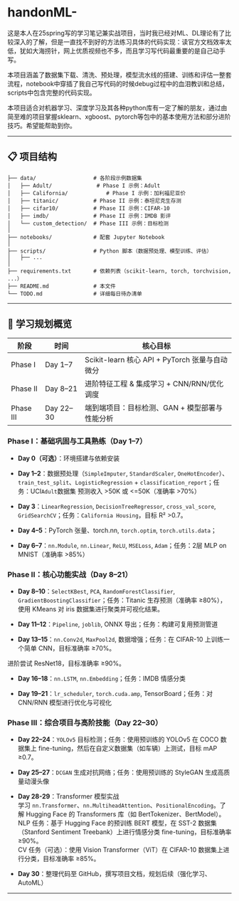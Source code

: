 # handonML-
这是本人在25spring写的学习笔记兼实战项目，当时我已经对ML、DL理论有了比较深入的了解，但是一直找不到好的方法练习具体的代码实现：读官方文档效率太低，犹如大海捞针，网上优质视频也不多，而且学习写代码最重要的是自己动手写。  

本项目涵盖了数据集下载、清洗、预处理，模型流水线的搭建、训练和评估一整套流程，notebook中穿插了我自己写代码的时候debug过程中的血泪教训和总结，scripts中包含完整的代码实现。  

本项目适合对机器学习、深度学习及其各种python库有一定了解的朋友，通过由简至难的项目掌握sklearn、xgboost、pytorch等包中的基本使用方法和部分进阶技巧。希望能帮助到你。

---

## 📋 项目结构

```text
├── data/                  # 各阶段示例数据集
│   ├── Adult/              # Phase I 示例：Adult
│   ├── California/            # Phase I 示例：加利福尼亚价
│   ├── titanic/           # Phase II 示例：泰坦尼克生存测
│   ├── cifar10/           # Phase II 示例：CIFAR-10
│   ├── imdb/              # Phase II 示例：IMDB 影评
│   └── custom_detection/  # Phase III 示例：目标检测
│
├── notebooks/             # 配套 Jupyter Notebook
│
├── scripts/               # Python 脚本（数据预处理、模型训练、评估）
│   ├── ...           
│
├── requirements.txt       # 依赖列表（scikit-learn, torch, torchvision, ...）
├── README.md              # 本文件
└── TODO.md                # 详细每日待办清单
```

---


## 📅 学习规划概览

| 阶段 | 时间       | 核心目标                                   |
|------|------------|---------------------------------------------|
| Phase I  | Day 1–7   | Scikit-learn 核心 API + PyTorch 张量与自动微分  |
| Phase II | Day 8–21  | 进阶特征工程 & 集成学习 + CNN/RNN/优化调度      |
| Phase III| Day 22–30 | 端到端项目：目标检测、GAN + 模型部署与性能分析  |

### Phase I：基础巩固与工具熟练（Day 1–7）
- **Day 0（可选）**：环境搭建与依赖安装
- **Day 1–2**：数据预处理（`SimpleImputer`, `StandardScaler`, `OneHotEncoder`）、`train_test_split`、`LogisticRegression` + `classification_report`；任务：UCI`Adult`数据集 预测收入 >50K 或 <=50K（准确率 >70%）

- **Day 3**：`LinearRegression`, `DecisionTreeRegressor`, `cross_val_score`, `GridSearchCV`；任务：`California Housing`，目标 R² >0.7。

- **Day 4–5**：PyTorch 张量、torch.nn, `torch.optim`, `torch.utils.data`；

- **Day 6–7**：`nn.Module`, `nn.Linear`, `ReLU`, `MSELoss`, `Adam`；任务：2层 MLP on MNIST（准确率 >85%） 

### Phase II：核心功能实战（Day 8–21）
- **Day 8–10**：`SelectKBest`, `PCA`, `RandomForestClassifier`, `GradientBoostingClassifier`；任务：Titanic 生存预测（准确率 ≥80%），使用 KMeans 对 iris 数据集进行聚类并可视化结果。

- **Day 11–12**：`Pipeline`, `joblib`, ONNX 导出；任务：构建可复用预测管道  

- **Day 13–15**：`nn.Conv2d`, `MaxPool2d`, 数据增强；任务：在 CIFAR-10 上训练一个简单 CNN，目标准确率 ≥70%。  

进阶尝试 ResNet18，目标准确率 ≥90%。

- **Day 16–18**：`nn.LSTM`, `nn.Embedding`；任务：IMDB 情感分类  

- **Day 19–21**：`lr_scheduler`, `torch.cuda.amp`, TensorBoard；任务：对 CNN/RNN 模型进行优化与可视化

### Phase III：综合项目与高阶技能（Day 22–30） 
- **Day 22–24**：`YOLOv5` 目标检测；任务：使用预训练的 YOLOv5 在 COCO 数据集上 fine-tuning，然后在自定义数据集（如车辆）上测试，目标 mAP ≥0.7。 

- **Day 25–27**：`DCGAN` 生成对抗网络；任务：使用预训练的 StyleGAN 生成高质量动漫头像

- **Day 28-29**：Transformer 模型实战  
学习 `nn.Transformer`、`nn.MultiheadAttention`、`PositionalEncoding`。了解 Hugging Face 的 Transformers 库（如 BertTokenizer、BertModel）。  
NLP 任务：基于 Hugging Face 的预训练 BERT 模型，在 SST-2 数据集（Stanford Sentiment Treebank）上进行情感分类 fine-tuning，目标准确率 ≥90%。  
CV 任务（可选）：使用 Vision Transformer（ViT）在 CIFAR-10 数据集上进行分类，目标准确率 ≥85%。

- **Day 30**：整理代码至 GitHub，撰写项目文档，规划后续（强化学习、AutoML） 

---
